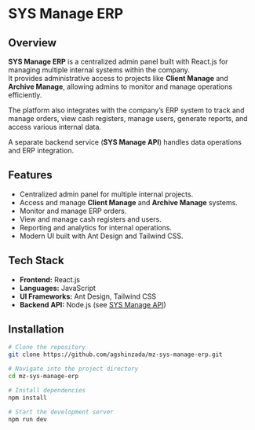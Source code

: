 # SYS Manage ERP

## Overview
**SYS Manage ERP** is a centralized admin panel built with React.js for managing multiple internal systems within the company.  
It provides administrative access to projects like **Client Manage** and **Archive Manage**, allowing admins to monitor and manage operations efficiently.  

The platform also integrates with the company’s ERP system to track and manage orders, view cash registers, manage users, generate reports, and access various internal data.  

A separate backend service (**SYS Manage API**) handles data operations and ERP integration.

## Features
- Centralized admin panel for multiple internal projects.  
- Access and manage **Client Manage** and **Archive Manage** systems.  
- Monitor and manage ERP orders.  
- View and manage cash registers and users.  
- Reporting and analytics for internal operations.  
- Modern UI built with Ant Design and Tailwind CSS.  

## Tech Stack
- **Frontend:** React.js  
- **Languages:** JavaScript  
- **UI Frameworks:** Ant Design, Tailwind CSS  
- **Backend API:** Node.js (see [SYS Manage API](https://github.com/agshinzada/mz-sys-manage-api))  

## Installation
```bash
# Clone the repository
git clone https://github.com/agshinzada/mz-sys-manage-erp.git

# Navigate into the project directory
cd mz-sys-manage-erp

# Install dependencies
npm install

# Start the development server
npm run dev
